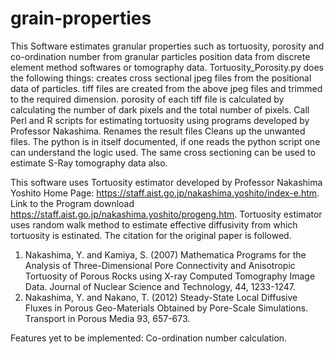 # grain-properties
This Software estimates granular properties such as tortuosity, porosity and co-ordination number from granular particles position data from discrete element method softwares or tomography data.
Tortuosity_Porosity.py does the following things:
    creates cross sectional jpeg files from the positional data of particles.
    tiff files are created from the above jpeg files and trimmed to the required dimension.
    porosity of each tiff file is calculated by calculating the number of dark pixels and the total number of pixels.
    Call Perl and R scripts for estimating tortuosity using programs developed by Professor Nakashima.
    Renames the result files
    Cleans up the unwanted files.
The python is in itself documented, if one reads the python script one can understand the logic used.
The same cross sectioning can be used to estimate S-Ray tomography data also. 

This software uses Tortuosity estimator developed by Professor Nakashima Yoshito Home Page: <https://staff.aist.go.jp/nakashima.yoshito/index-e.htm>. Link to the Program download <https://staff.aist.go.jp/nakashima.yoshito/progeng.htm>. Tortuosity estimator uses random walk method to estimate effective diffusivity from which tortuosity is estinated. The citation for the original paper is followed.
1) Nakashima, Y. and Kamiya, S. (2007) Mathematica Programs for the Analysis of Three-Dimensional Pore Connectivity and Anisotropic Tortuosity of Porous Rocks using X-ray Computed Tomography Image Data. Journal of Nuclear Science and Technology, 44, 1233-1247. 
2) Nakashima, Y. and Nakano, T. (2012) Steady-State Local Diffusive Fluxes in Porous Geo-Materials Obtained by Pore-Scale Simulations. Transport in Porous Media 93, 657-673.

Features yet to be implemented:
Co-ordination number calculation.
